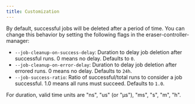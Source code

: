```yaml
---
title: Customization
---
```


By default, successful jobs will be deleted after a period of time. You can change this behavior by setting the following flags in the eraser-controller-manager:

- `--job-cleanup-on-success-delay`: Duration to delay job deletion after successful runs. 0 means no delay. Defaults to `0`.
- `--job-cleanup-on-error-delay`: Duration to delay job deletion after errored runs. 0 means no delay. Defaults to `24h`. 
- `--job-success-ratio`: Ratio of successful/total runs to consider a job successful. 1.0 means all runs must succeed. Defaults to `1.0`.  

For duration, valid time units are "ns", "us" (or "µs"), "ms", "s", "m", "h".
